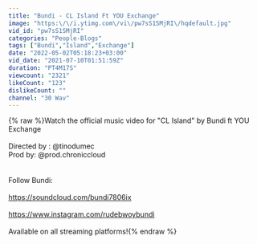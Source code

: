 ```yaml
---
title: "Bundi - CL Island Ft YOU Exchange"
image: "https:\/\/i.ytimg.com\/vi\/pw7sS1SMjRI\/hqdefault.jpg"
vid_id: "pw7sS1SMjRI"
categories: "People-Blogs"
tags: ["Bundi","Island","Exchange"]
date: "2022-05-02T05:18:23+03:00"
vid_date: "2021-07-10T01:51:59Z"
duration: "PT4M17S"
viewcount: "2321"
likeCount: "123"
dislikeCount: ""
channel: "30 Wav"
---
```

{% raw %}Watch the official music video for &quot;CL Island&quot; by Bundi ft YOU Exchange<br /><br />Directed by : @tinodumec<br />Prod by: @prod.chroniccloud<br /><br /><br />Follow Bundi:<br /><br /><a rel="nofollow" target="blank" href="https://soundcloud.com/bundi7806ix">https://soundcloud.com/bundi7806ix</a><br /><br /><a rel="nofollow" target="blank" href="https://www.instagram.com/rudebwoybundi">https://www.instagram.com/rudebwoybundi</a><br /><br />Available on all streaming platforms!{% endraw %}
